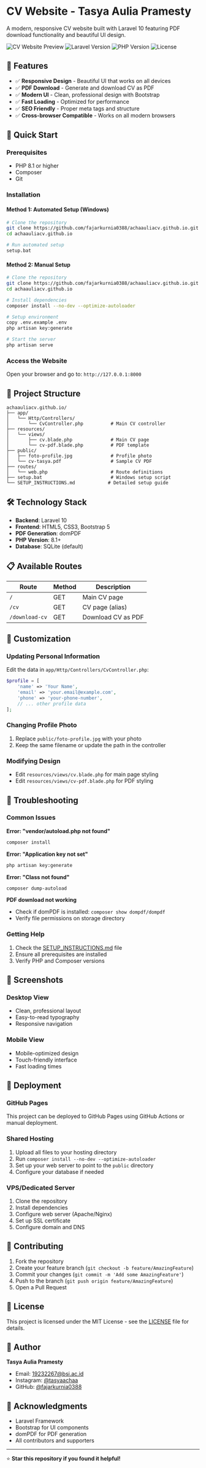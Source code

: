 # CV Website - Tasya Aulia Pramesty

A modern, responsive CV website built with Laravel 10 featuring PDF download functionality and beautiful UI design.

![CV Website Preview](https://img.shields.io/badge/Status-Live-brightgreen)
![Laravel Version](https://img.shields.io/badge/Laravel-10.x-red)
![PHP Version](https://img.shields.io/badge/PHP-8.1+-blue)
![License](https://img.shields.io/badge/License-MIT-green)

## 🌟 Features

- ✅ **Responsive Design** - Beautiful UI that works on all devices
- ✅ **PDF Download** - Generate and download CV as PDF
- ✅ **Modern UI** - Clean, professional design with Bootstrap
- ✅ **Fast Loading** - Optimized for performance
- ✅ **SEO Friendly** - Proper meta tags and structure
- ✅ **Cross-browser Compatible** - Works on all modern browsers

## 🚀 Quick Start

### Prerequisites
- PHP 8.1 or higher
- Composer
- Git

### Installation

#### Method 1: Automated Setup (Windows)
```bash
# Clone the repository
git clone https://github.com/fajarkurnia0388/achaauliacv.github.io.git
cd achaauliacv.github.io

# Run automated setup
setup.bat
```

#### Method 2: Manual Setup
```bash
# Clone the repository
git clone https://github.com/fajarkurnia0388/achaauliacv.github.io.git
cd achaauliacv.github.io

# Install dependencies
composer install --no-dev --optimize-autoloader

# Setup environment
copy .env.example .env
php artisan key:generate

# Start the server
php artisan serve
```

### Access the Website
Open your browser and go to: `http://127.0.0.1:8000`

## 📁 Project Structure

```
achaauliacv.github.io/
├── app/
│   └── Http/Controllers/
│       └── CvController.php          # Main CV controller
├── resources/
│   └── views/
│       ├── cv.blade.php              # Main CV page
│       └── cv-pdf.blade.php          # PDF template
├── public/
│   ├── foto-profile.jpg              # Profile photo
│   └── cv-tasya.pdf                  # Sample CV PDF
├── routes/
│   └── web.php                       # Route definitions
├── setup.bat                         # Windows setup script
└── SETUP_INSTRUCTIONS.md            # Detailed setup guide
```

## 🛠️ Technology Stack

- **Backend**: Laravel 10
- **Frontend**: HTML5, CSS3, Bootstrap 5
- **PDF Generation**: domPDF
- **PHP Version**: 8.1+
- **Database**: SQLite (default)

## 📋 Available Routes

| Route | Method | Description |
|-------|--------|-------------|
| `/` | GET | Main CV page |
| `/cv` | GET | CV page (alias) |
| `/download-cv` | GET | Download CV as PDF |

## 🎨 Customization

### Updating Personal Information
Edit the data in `app/Http/Controllers/CvController.php`:

```php
$profile = [
    'name' => 'Your Name',
    'email' => 'your.email@example.com',
    'phone' => 'your-phone-number',
    // ... other profile data
];
```

### Changing Profile Photo
1. Replace `public/foto-profile.jpg` with your photo
2. Keep the same filename or update the path in the controller

### Modifying Design
- Edit `resources/views/cv.blade.php` for main page styling
- Edit `resources/views/cv-pdf.blade.php` for PDF styling

## 🔧 Troubleshooting

### Common Issues

**Error: "vendor/autoload.php not found"**
```bash
composer install
```

**Error: "Application key not set"**
```bash
php artisan key:generate
```

**Error: "Class not found"**
```bash
composer dump-autoload
```

**PDF download not working**
- Check if domPDF is installed: `composer show dompdf/dompdf`
- Verify file permissions on storage directory

### Getting Help
1. Check the [SETUP_INSTRUCTIONS.md](SETUP_INSTRUCTIONS.md) file
2. Ensure all prerequisites are installed
3. Verify PHP and Composer versions

## 📱 Screenshots

### Desktop View
- Clean, professional layout
- Easy-to-read typography
- Responsive navigation

### Mobile View
- Mobile-optimized design
- Touch-friendly interface
- Fast loading times

## 🚀 Deployment

### GitHub Pages
This project can be deployed to GitHub Pages using GitHub Actions or manual deployment.

### Shared Hosting
1. Upload all files to your hosting directory
2. Run `composer install --no-dev --optimize-autoloader`
3. Set up your web server to point to the `public` directory
4. Configure your database if needed

### VPS/Dedicated Server
1. Clone the repository
2. Install dependencies
3. Configure web server (Apache/Nginx)
4. Set up SSL certificate
5. Configure domain and DNS

## 🤝 Contributing

1. Fork the repository
2. Create your feature branch (`git checkout -b feature/AmazingFeature`)
3. Commit your changes (`git commit -m 'Add some AmazingFeature'`)
4. Push to the branch (`git push origin feature/AmazingFeature`)
5. Open a Pull Request

## 📄 License

This project is licensed under the MIT License - see the [LICENSE](LICENSE) file for details.

## 👤 Author

**Tasya Aulia Pramesty**
- Email: 19232267@bsi.ac.id
- Instagram: [@tasyaachaa](https://instagram.com/tasyaachaa)
- GitHub: [@fajarkurnia0388](https://github.com/fajarkurnia0388)

## 🙏 Acknowledgments

- Laravel Framework
- Bootstrap for UI components
- domPDF for PDF generation
- All contributors and supporters

---

⭐ **Star this repository if you found it helpful!**